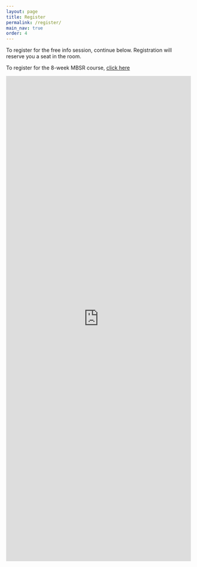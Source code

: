 ```yaml
---
layout: page
title: Register
permalink: /register/
main_nav: true
order: 4
---
```


To register for the free info session, continue below. Registration will reserve you a seat in the room.

To register for the 8-week MBSR course, [click here](/register-8week-mbsr/)

<iframe width="100%" height="1320px" src= "https://forms.office.com/Pages/ResponsePage.aspx?id=DQSIkWdsW0yxEjajBLZtrQAAAAAAAAAAAAMAAOkJCbBUMkU3V0FKQjAzUVhaTzI1Tk5FOFRHRlFWSy4u&embed=true" frameborder= "0" marginwidth= "0" marginheight= "0" style= "border: none; max-width:100%;" allowfullscreen webkitallowfullscreen mozallowfullscreen msallowfullscreen> </iframe>
